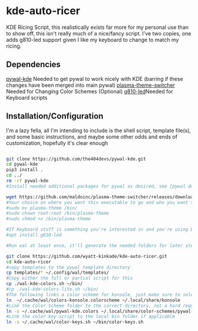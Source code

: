 # kde-auto-ricer
KDE Ricing Script, this realistically exists far more for my personal use than to show off, this isn't really much of a nice/fancy script. I've two copies, one adds g810-led support given I like my keyboard to change to match my ricing.

## Dependencies

[pywal-kde](https://github.com/the404devs/pywal-kde) Needed to get pywal to work nicely with KDE (barring if these changes have been merged into main pywal)
[plasma-theme-switcher](https://github.com/maldoinc/plasma-theme-switcher/releases/download/v0.1/plasma-theme) Needed for Changing Color Schemes
(Optional)
[g810-led](https://github.com/MatMoul/g810-led)Needed for Keyboard scripts

## Installation/Configuration

I'm a lazy fella, all I'm intending to include is the shell script, template file(s), and some basic instructions, and maybe some other odds and ends of customization, hopefully it's clear enough

```bash

git clone https://github.com/the404devs/pywal-kde.git
cd pywal-kde
pip3 install .
cd ../
rm -rf pywal-kde
#Install needed additional packages for pywal as desired, see [pywal documentation](https://github.com/dylanaraps/pywal/wiki/Installation#backends)

wget https://github.com/maldoinc/plasma-theme-switcher/releases/download/v0.1/plasma-theme
#Your choice on where you want this executable to go and who you want to access it, I'm just putting this where I put it
#sudo mv plasma-theme /bin/
#sudo chown root:root /bin/plasma-theme
#sudo chmod +x /bin/plasma-theme

#If Keyboard stuff is something you're interested in and you're using Debian/Ubuntu
#apt install g810-led

#Run wal at least once, it'll generate the needed folders for later steps

git clone https://github.com/wyatt-kinkade/kde-auto-ricer.git
cd kde-auto-ricer
#copy templates to the pywal template directory
cp templates/* ~/.config/wal/templates/
#Copy either the full or partial script for this
cp ./wal-kde-colors.sh ~/bin/
#cp ./wal-kde-colors-lite.sh ~/bin/
#The following links a color scheme for konsole, just make sure to select the theme for konsole... Settings, Edit Current Profile, Appearance Tab, "Colorscheme generated by wal"
ln  ~/.cache/wal/colors-konsole.colorscheme ~/.local/share/konsole
#Link the Color Scheme folder to the correct directory, not a hard requirement, but imo it's good to be organized
ln -s ~/.cache/wal/pywal-kde.colors ~/.local/share/color-schemes/pywal-kde.colors
#Link the color key script to the local bin folder if applicable
ln -s ~/.cache/wal/color-keys.sh ~/bin/color-keys.sh
```

